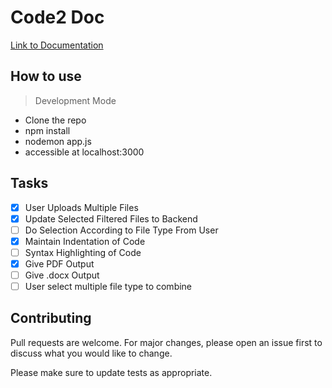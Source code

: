 # Code2 Doc

[Link to Documentation](https://documenter.getpostman.com/view/14038453/UyxqBiXx)

## How to use
> Development Mode

- Clone the repo
- npm install
- nodemon app.js
- accessible at localhost:3000

## Tasks

- [X] User Uploads Multiple Files
- [X] Update Selected Filtered Files to Backend
- [ ] Do Selection According to File Type From User
- [X] Maintain Indentation of Code
- [ ] Syntax Highlighting of Code
- [X] Give PDF Output
- [ ] Give .docx Output
- [ ] User select multiple file type to combine

## Contributing
Pull requests are welcome. For major changes, please open an issue first to discuss what you would like to change.

Please make sure to update tests as appropriate.
